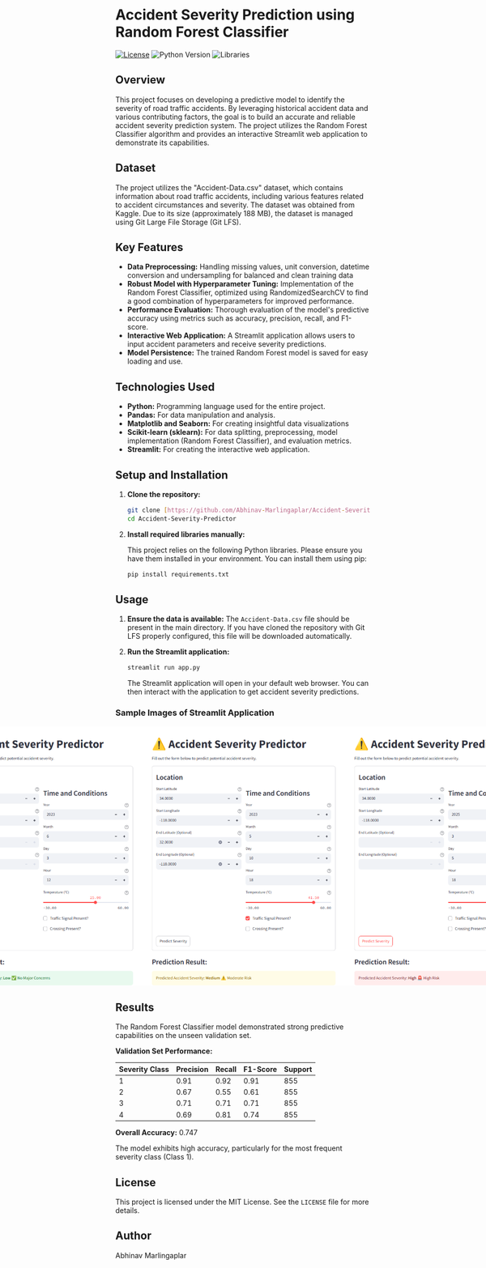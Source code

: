 # Accident Severity Prediction using Random Forest Classifier

[![License](https://img.shields.io/badge/License-MIT-yellow.svg)](https://opensource.org/licenses/MIT)
![Python Version](https://img.shields.io/badge/Python-3.x-blue.svg)
![Libraries](https://img.shields.io/badge/Libraries-Pandas%2CSklearn%2CStreamlit%2CMatplotlib%2CSeaborn%2CRandomizedSearchCV-brightgreen.svg)

## Overview

This project focuses on developing a predictive model to identify the severity of road traffic accidents. By leveraging historical accident data and various contributing factors, the goal is to build an accurate and reliable accident severity prediction system. The project utilizes the Random Forest Classifier algorithm and provides an interactive Streamlit web application to demonstrate its capabilities.

## Dataset

The project utilizes the "Accident-Data.csv" dataset, which contains information about road traffic accidents, including various features related to accident circumstances and severity. The dataset was obtained from Kaggle. Due to its size (approximately 188 MB), the dataset is managed using Git Large File Storage (Git LFS).

## Key Features

* **Data Preprocessing:** Handling missing values, unit conversion, datetime conversion and undersampling for balanced and clean training data
* **Robust Model with Hyperparameter Tuning:** Implementation of the Random Forest Classifier, optimized using RandomizedSearchCV to find a good combination of hyperparameters for improved performance.
* **Performance Evaluation:** Thorough evaluation of the model's predictive accuracy using metrics such as accuracy, precision, recall, and F1-score.
* **Interactive Web Application:** A Streamlit application allows users to input accident parameters and receive severity predictions.
* **Model Persistence:** The trained Random Forest model is saved for easy loading and use.

## Technologies Used

* **Python:** Programming language used for the entire project.
* **Pandas:** For data manipulation and analysis.
* **Matplotlib and Seaborn:** For creating insightful data visualizations
* **Scikit-learn (sklearn):** For data splitting, preprocessing, model implementation (Random Forest Classifier), and evaluation metrics.
* **Streamlit:** For creating the interactive web application.

## Setup and Installation

1.  **Clone the repository:**

    ```bash
    git clone [https://github.com/Abhinav-Marlingaplar/Accident-Severity-Predictor.git](https://github.com/Abhinav-Marlingaplar/Accident-Severity-Predictor.git)
    cd Accident-Severity-Predictor
    ```

2.  **Install required libraries manually:**

    This project relies on the following Python libraries. Please ensure you have them installed in your environment. You can install them using pip:

    ```bash
    pip install requirements.txt
    ```

## Usage

1.  **Ensure the data is available:** The  `Accident-Data.csv`  file should be present in the main directory.  If you have cloned the repository with Git LFS properly configured, this file will be downloaded automatically.

2.  **Run the Streamlit application:**

    ```bash
    streamlit run app.py
    ```

    The Streamlit application will open in your default web browser.  You can then interact with the application to get accident severity predictions.

### Sample Images of Streamlit Application
<div style="display: flex; justify-content: center;">
    <img src="images/img2.png" alt="no risk" width="400"/>
    <img src="images/img1.png" alt="moderate risk" width="400"/>
    <img src="images/img3.png" alt="high risk" width="400"/>
</div>

## Results

The Random Forest Classifier model demonstrated strong predictive capabilities on the unseen validation set.

**Validation Set Performance:**

| Severity Class | Precision | Recall | F1-Score | Support |
| :------------- | :-------- | :----- | :------- | :------ |
| 1             | 0.91      | 0.92   | 0.91       | 855       |
| 2             | 0.67      | 0.55   | 0.61       | 855       |
| 3             | 0.71      | 0.71   | 0.71       | 855       |
| 4             | 0.69      | 0.81   | 0.74       | 855       |

**Overall Accuracy:** 0.747

The model exhibits high accuracy, particularly for the most frequent severity class (Class 1).

## License

This project is licensed under the MIT License. See the  `LICENSE`  file for more details.

## Author

Abhinav Marlingaplar
